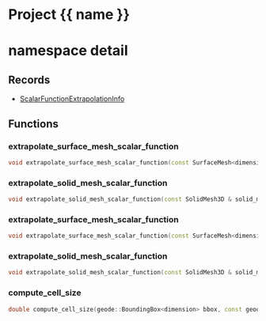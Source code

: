 <script setup>
import {useRoute} from 'vitepress'
const {path} = useRoute()
const tokens = path.split('/')
const words = tokens[2].split('-');
for (let i = 0; i < words.length; i++) {
    words[i] = words[i].charAt(0).toUpperCase() + words[i].slice(1);
    words[i] = words[i].replace('geode', 'Geode')
}
const name = words.join('-');
</script>
# Project {{ name }}

# namespace detail



## Records

* [ScalarFunctionExtrapolationInfo](ScalarFunctionExtrapolationInfo.md)


## Functions

### extrapolate_surface_mesh_scalar_function

```cpp
void extrapolate_surface_mesh_scalar_function(const SurfaceMesh<dimension> & surface_mesh, basic_string_view scalar_function_name, Span undefined_vertices)
```


### extrapolate_solid_mesh_scalar_function

```cpp
void extrapolate_solid_mesh_scalar_function(const SolidMesh3D & solid_mesh, basic_string_view scalar_function_name, Span undefined_vertices)
```


### extrapolate_surface_mesh_scalar_function

```cpp
void extrapolate_surface_mesh_scalar_function(const SurfaceMesh<dimension> & surface_mesh, const ScalarFunctionExtrapolationInfo & extrapolation_info)
```


### extrapolate_solid_mesh_scalar_function

```cpp
void extrapolate_solid_mesh_scalar_function(const SolidMesh3D & solid_mesh, const ScalarFunctionExtrapolationInfo & extrapolation_info)
```


### compute_cell_size

```cpp
double compute_cell_size(geode::BoundingBox<dimension> bbox, const geode::DataPointsManager<dimension> & data, bool dense_data)
```




